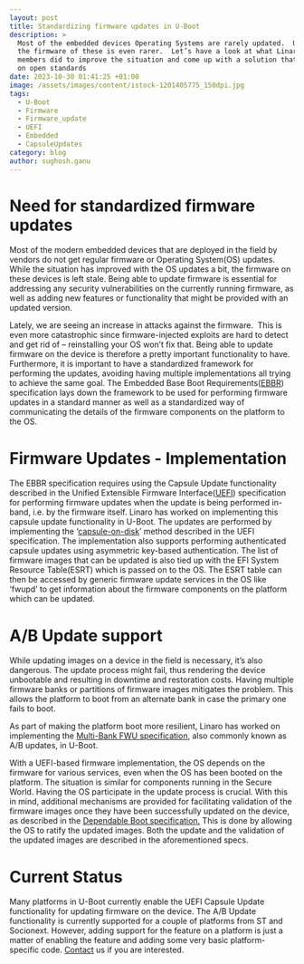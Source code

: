 ```yaml
---
layout: post
title: Standardizing firmware updates in U-Boot
description: >
  Most of the embedded devices Operating Systems are rarely updated.  Updating
  the firmware of these is even rarer.  Let’s have a look at what Linaro and its
  members did to improve the situation and come up with a solution that’s based
  on open standards
date: 2023-10-30 01:41:25 +01:00
image: /assets/images/content/istock-1201405775_150dpi.jpg
tags:
  - U-Boot
  - Firmware
  - Firmware_update
  - UEFI
  - Embedded
  - CapsuleUpdates
category: blog
author: sughosh.ganu
---
```

# Need for standardized firmware updates

Most of the modern embedded devices that are deployed in the field by vendors do not get regular firmware or Operating System(OS) updates. While the situation has improved with the OS updates a bit, the firmware on these devices is left stale. Being able to update firmware is essential for addressing any security vulnerabilities on the currently running firmware, as well as adding new features or functionality that might be provided with an updated version. 

Lately, we are seeing an increase in attacks against the firmware.  This is even more catastrophic since firmware-injected exploits are hard to detect and get rid of – reinstalling your OS won’t fix that. Being able to update firmware on the device is therefore a pretty important functionality to have. Furthermore, it is important to have a standardized framework for performing the updates, avoiding having multiple implementations all trying to achieve the same goal. The Embedded Base Boot Requirements([EBBR](https://arm-software.github.io/ebbr/)) specification lays down the framework to be used for performing firmware updates in a standard manner as well as a standardized way of communicating the details of the firmware components on the platform to the OS.

# Firmware Updates - Implementation

The EBBR specification requires using the Capsule Update functionality described in the Unified Extensible Firmware Interface([UEFI](https://uefi.org/)) specification for performing firmware updates when the update is being performed in-band, i.e. by the firmware itself. Linaro has worked on implementing this capsule update functionality in U-Boot. The updates are performed by implementing the ‘[capsule-on-disk](https://uefi.org/specs/UEFI/2.10/08_Services_Runtime_Services.html#delivery-of-capsules-via-file-on-mass-storage-device)’ method described in the UEFI specification. The implementation also supports performing authenticated capsule updates using asymmetric key-based authentication. The list of firmware images that can be updated is also tied up with the EFI System Resource Table(ESRT) which is passed on to the OS. The ESRT table can then be accessed by generic firmware update services in the OS like ‘fwupd’ to get information about the firmware components on the platform which can be updated.

# A/B Update support

While updating images on a device in the field is necessary, it’s also dangerous. The update process might fail, thus rendering the device unbootable and resulting in downtime and restoration costs. Having multiple firmware banks or partitions of firmware images mitigates the problem. This allows the platform to boot from an alternate bank in case the primary one fails to boot.

As part of making the platform boot more resilient, Linaro has worked on implementing the [Multi-Bank FWU specification](https://developer.arm.com/documentation/den0118/b?lang=en), also commonly known as A/B updates, in U-Boot.

With a UEFI-based firmware implementation, the OS depends on the firmware for various services, even when the OS has been booted on the platform. The situation is similar for components running in the Secure World. Having the OS participate in the update process is crucial. With this in mind, additional mechanisms are provided for facilitating validation of the firmware images once they have been successfully updated on the device, as described in the [Dependable Boot specification.](https://gitlab.com/Linaro/trustedsubstrate/mbfw/uploads/3d0d7d11ca9874dc9115616b418aa330/mbfw.pdf) This is done by allowing the OS to ratify the updated images. Both the update and the validation of the updated images are described in the aforementioned specs.

# Current Status

Many platforms in U-Boot currently enable the UEFI Capsule Update functionality for updating firmware on the device. The A/B Update functionality is currently supported for a couple of platforms from ST and Socionext. However, adding support for the feature on a platform is just a matter of enabling the feature and adding some very basic platform-specific code. [Contact](mailto:support@linaro.org) us if you are interested.